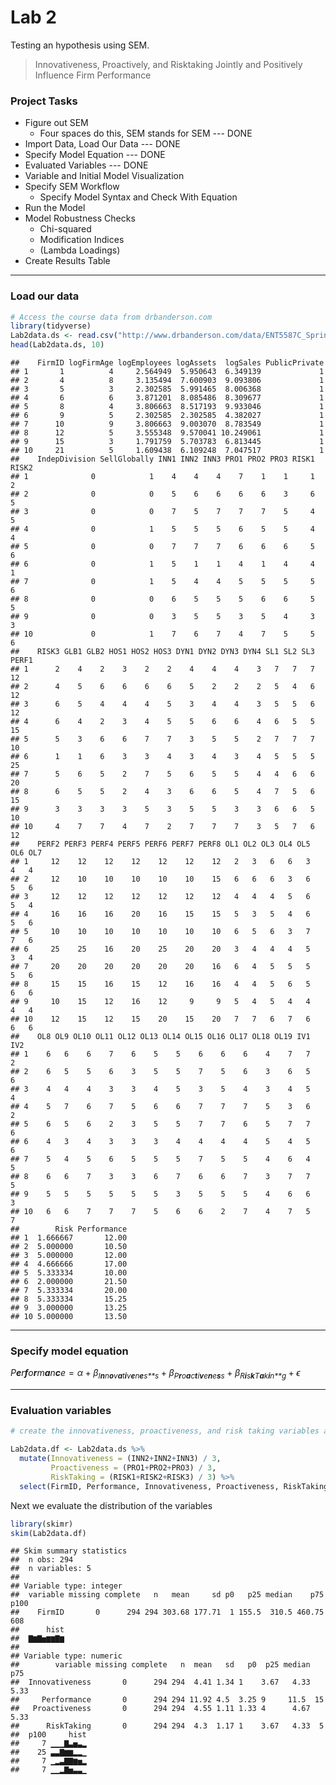 Lab 2
================

Testing an hypothesis using SEM.

> Innovativeness, Proactively, and Risktaking Jointly and Positively Influence Firm Performance

### Project Tasks

-   Figure out SEM
    -   Four spaces do this, SEM stands for SEM --- DONE
-   Import Data, Load Our Data --- DONE
-   Specify Model Equation --- DONE
-   Evaluated Variables --- DONE
-   Variable and Initial Model Visualization
-   Specify SEM Workflow
    -   Specify Model Syntax and Check With Equation
-   Run the Model
-   Model Robustness Checks
    -   Chi-squared
    -   Modification Indices
    -   (Lambda Loadings)
-   Create Results Table

------------------------------------------------------------------------

### Load our data

``` r
# Access the course data from drbanderson.com
library(tidyverse)
Lab2data.ds <- read.csv("http://www.drbanderson.com/data/ENT5587C_Spring2018.csv")
head(Lab2data.ds, 10)
```

    ##    FirmID logFirmAge logEmployees logAssets  logSales PublicPrivate
    ## 1       1          4     2.564949  5.950643  6.349139             1
    ## 2       4          8     3.135494  7.600903  9.093806             1
    ## 3       5          3     2.302585  5.991465  8.006368             1
    ## 4       6          6     3.871201  8.085486  8.309677             1
    ## 5       8          4     3.806663  8.517193  9.933046             1
    ## 6       9          5     2.302585  2.302585  4.382027             1
    ## 7      10          9     3.806663  9.003070  8.783549             1
    ## 8      12          5     3.555348  9.570041 10.249061             1
    ## 9      15          3     1.791759  5.703783  6.813445             1
    ## 10     21          5     1.609438  6.109248  7.047517             1
    ##    IndepDivision SellGlobally INN1 INN2 INN3 PRO1 PRO2 PRO3 RISK1 RISK2
    ## 1              0            1    4    4    4    7    1    1     1     2
    ## 2              0            0    5    6    6    6    6    3     6     5
    ## 3              0            0    7    5    7    7    7    5     4     5
    ## 4              0            1    5    5    5    6    5    5     4     4
    ## 5              0            0    7    7    7    6    6    6     5     6
    ## 6              0            1    5    1    1    4    1    4     4     1
    ## 7              0            1    5    4    4    5    5    5     5     6
    ## 8              0            0    6    5    5    5    6    6     5     5
    ## 9              0            0    3    5    5    3    5    4     3     3
    ## 10             0            1    7    6    7    4    7    5     5     6
    ##    RISK3 GLB1 GLB2 HOS1 HOS2 HOS3 DYN1 DYN2 DYN3 DYN4 SL1 SL2 SL3 PERF1
    ## 1      2    4    2    3    2    2    4    4    4    3   7   7   7    12
    ## 2      4    5    6    6    6    6    5    2    2    2   5   4   6    12
    ## 3      6    5    4    4    4    5    3    4    4    3   5   5   6    12
    ## 4      6    4    2    3    4    5    5    6    6    4   6   5   5    15
    ## 5      5    3    6    6    7    7    3    5    5    2   7   7   7    10
    ## 6      1    1    6    3    3    4    3    4    3    4   5   5   5    25
    ## 7      5    6    5    2    7    5    6    5    5    4   4   6   6    20
    ## 8      6    5    5    2    4    3    6    6    5    4   7   5   6    15
    ## 9      3    3    3    3    5    3    5    5    3    3   6   6   5    10
    ## 10     4    7    7    4    7    2    7    7    7    3   5   7   6    12
    ##    PERF2 PERF3 PERF4 PERF5 PERF6 PERF7 PERF8 OL1 OL2 OL3 OL4 OL5 OL6 OL7
    ## 1     12    12    12    12    12    12    12   2   3   6   6   3   4   4
    ## 2     12    10    10    10    10    10    15   6   6   6   3   6   5   6
    ## 3     12    12    12    12    12    12    12   4   4   4   5   6   5   4
    ## 4     16    16    16    20    16    15    15   5   3   5   4   6   5   6
    ## 5     10    10    10    10    10    10    10   6   5   6   3   7   7   6
    ## 6     25    25    16    20    25    20    20   3   4   4   4   5   3   4
    ## 7     20    20    20    20    20    20    16   6   4   5   5   5   5   6
    ## 8     15    15    16    15    12    16    16   4   4   5   6   5   6   6
    ## 9     10    15    12    16    12     9     9   5   4   5   4   4   4   4
    ## 10    12    15    12    15    20    15    20   7   7   6   7   6   6   6
    ##    OL8 OL9 OL10 OL11 OL12 OL13 OL14 OL15 OL16 OL17 OL18 OL19 IV1 IV2
    ## 1    6   6    6    7    6    5    5    6    6    6    4    7   7   2
    ## 2    6   5    5    6    3    5    5    7    5    6    3    6   5   6
    ## 3    4   4    4    3    3    4    5    3    5    4    3    4   5   4
    ## 4    5   7    6    7    5    6    6    7    7    7    5    3   6   2
    ## 5    6   5    6    2    3    5    5    7    7    6    5    7   7   6
    ## 6    4   3    4    3    3    3    4    4    4    4    5    4   5   6
    ## 7    5   4    5    6    5    5    5    7    5    5    4    6   4   5
    ## 8    6   6    7    3    3    6    7    6    6    7    3    7   7   5
    ## 9    5   5    5    5    5    5    3    5    5    5    4    6   6   3
    ## 10   6   6    7    7    7    5    6    6    2    7    4    7   5   7
    ##        Risk Performance
    ## 1  1.666667       12.00
    ## 2  5.000000       10.50
    ## 3  5.000000       12.00
    ## 4  4.666666       17.00
    ## 5  5.333334       10.00
    ## 6  2.000000       21.50
    ## 7  5.333334       20.00
    ## 8  5.333334       15.25
    ## 9  3.000000       13.25
    ## 10 5.000000       13.50

------------------------------------------------------------------------

### Specify model equation

*P**e**r**f**o**r**m**a**n**c**e* = *α* + *β*<sub>*I**n**n**o**v**a**t**i**v**e**n**e**s**s*</sub> + *β*<sub>*P**r**o**a**c**t**i**v**e**n**e**s**s*</sub> + *β*<sub>*R**i**s**k**T**a**k**i**n**g*</sub> + *ϵ*

------------------------------------------------------------------------

### Evaluation variables

``` r
# create the innovativeness, proactiveness, and risk taking variables and select only varibles I need

Lab2data.df <- Lab2data.ds %>%
  mutate(Innovativeness = (INN2+INN2+INN3) / 3,
         Proactiveness = (PRO1+PRO2+PRO3) / 3,
         RiskTaking = (RISK1+RISK2+RISK3) / 3) %>%
  select(FirmID, Performance, Innovativeness, Proactiveness, RiskTaking)
```

Next we evaluate the distribution of the variables

``` r
library(skimr)
skim(Lab2data.df)
```

    ## Skim summary statistics
    ##  n obs: 294 
    ##  n variables: 5 
    ## 
    ## Variable type: integer 
    ##  variable missing complete   n   mean     sd p0   p25 median    p75 p100
    ##    FirmID       0      294 294 303.68 177.71  1 155.5  310.5 460.75  608
    ##      hist
    ##  ▇▆▇▅▆▆▇▆
    ## 
    ## Variable type: numeric 
    ##        variable missing complete   n  mean   sd   p0  p25 median   p75
    ##  Innovativeness       0      294 294  4.41 1.34 1    3.67   4.33  5.33
    ##     Performance       0      294 294 11.92 4.5  3.25 9     11.5  15   
    ##   Proactiveness       0      294 294  4.55 1.11 1.33 4      4.67  5.33
    ##      RiskTaking       0      294 294  4.3  1.17 1    3.67   4.33  5   
    ##  p100     hist
    ##     7 ▁▁▁▇▃▅▃▂
    ##    25 ▃▃▇▆▆▂▂▁
    ##     7 ▁▂▃▇▇▆▅▂
    ##     7 ▁▁▂▇▅▃▃▁
